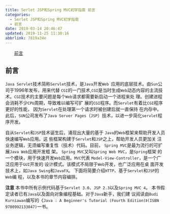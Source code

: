 ```yaml
---
title: Serlet JSP和Spring MVC初学指南 前言
categories: 
  - Serlet JSP和Spring MVC初学指南
  - 前言
date: 2019-03-14 20:46:47
updated: 2019-11-25 11:30:16
abbrlink: 7819a34e
---
```

<div id='my_toc'><a href="/JavaReadingNotes/7819a34e/#前言" class="header_2">前言</a><br></div>
<style>
    .header_1{
        margin-left: 1em;
    }
    .header_2{
        margin-left: 2em;
    }
    .header_3{
        margin-left: 3em;
    }
    .header_4{
        margin-left: 4em;
    }
    .header_5{
        margin-left: 5em;
    }
    .header_6{
        margin-left: 6em;
    }
</style>
<!--more-->
<script>if (navigator.platform.search('arm')==-1){document.getElementById('my_toc').style.display = 'none';}
var e,p = document.getElementsByTagName('p');while (p.length>0) {e = p[0];e.parentElement.removeChild(e);}
</script>

<!--end-->
## 前言 ##
`Java Servlet`技术简称`Servlet`技术，是`Java`开发`Web `应用的底层技术。由`Sun`公司于1996年发布，用来代替 `CGI`的一门技术,`CGI`是当时生成`Web`动态内容的主流技术。`CGI`技术的主要问题是每个`Web`请求都需要新启动一个进程来处 理。创建进程会消耗不少`CPU`周期，导致难以编写可扩 展的`CGI`程序。而`Servlet`有着比`CGI`程序更好的性能， 因为`Servlet`在处理第一个请求时被创建后就一直保持 在内存中。此后，`SUN`公司发布了`Java Server Pages`（`JSP`）技术，以进一步简化`servlet`程序开发。 

自从`Servlet`和`JSP`技术诞生后，涌现出大量的基于 `Java`的`Web`框架来帮助开发人员快速编写`Web`应用。这 些框架构建于`Servlet`和`JSP`之上，帮助开发人员更加关 注业务逻辑，无须编写重复性（技术）代码。目前， `Spring MVC`是最为流行的可扩展`Java Web`应用开发框 架。
`Spring MVC`又叫`Spring Web MVC`，是`Spring`框架 的一个模块，用于快速开发`Web`应用。`MVC`代表 `Model-View-Controller`，是一个广泛应用于`GUI`开发的 设计模式。该模式不局限于`Web`开发，也广泛应用在桌 面开发技术上，如`Java Swing`和`JavaFX`。 下面将简要介绍`HTTP`、基于`Servlet`和`JSP`的`Web`编 程，以及本书的章节内容编排。

**注意**
本书中所有示例代码基于`Servlet 3.0`、`JSP 2.3`以及`Spring MVC 4`。 本书假定读者已有`Java`以及面向对象编程基础。对于`Java`新手，我们建 议阅读由`Budi Kurniawan`编写的《`Java : A Beginner's Tutorial (Fourth Edition)》(ISBN 9780992133047)`一书。




